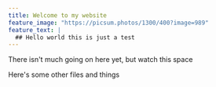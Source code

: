 ```yaml
---
title: Welcome to my website
feature_image: "https://picsum.photos/1300/400?image=989"
feature_text: |
  ## Hello world this is just a test
---
```


There isn't much going on here yet, but watch this space

Here's some other files and things
